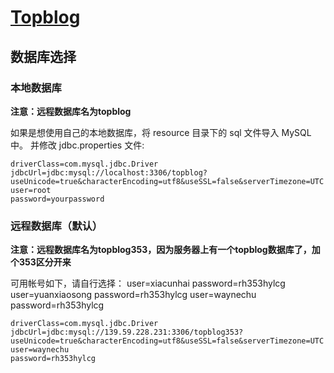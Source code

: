 # [Topblog](http://topblog.top)

## 数据库选择

### 本地数据库

**注意：远程数据库名为topblog**

如果是想使用自己的本地数据库，将 resource 目录下的 sql 文件导入 MySQL 中。
并修改 jdbc.properties 文件:
 
```shell
driverClass=com.mysql.jdbc.Driver
jdbcUrl=jdbc:mysql://localhost:3306/topblog?useUnicode=true&characterEncoding=utf8&useSSL=false&serverTimezone=UTC
user=root
password=yourpassword
```

### 远程数据库（默认）

**注意：远程数据库名为topblog353，因为服务器上有一个topblog数据库了，加个353区分开来**

可用帐号如下，请自行选择：
user=xiacunhai  password=rh353hylcg
user=yuanxiaosong  password=rh353hylcg
user=waynechu  password=rh353hylcg

```shell
driverClass=com.mysql.jdbc.Driver
jdbcUrl=jdbc:mysql://139.59.228.231:3306/topblog353?useUnicode=true&characterEncoding=utf8&useSSL=false&serverTimezone=UTC
user=waynechu
password=rh353hylcg
```
